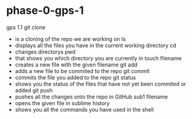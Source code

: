 # phase-0-gps-1
gps 1.1 
git clone <url>
- is a cloning of the repo we are working on 
 ls 
- displays all the files you have in the current working directory 
cd 
- changes directorys 
pwd 
- that shows you which directory you are currently in 
touch filename
- creates a new file with the given filename
git add 
- adds a new file to be commited to the repo
git commit 
- commits the file you added to the repo
git status
- shows you the status of the files that have not yet been commited or added
git push 
- pushes all the changes onto the repo in GitHub
sub1 filename
- opens the given file in sublime
history
- shows you all the commands you have used in the shell 


